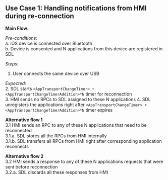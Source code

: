 
## Use Case 1: Handling notifications from HMI during re-connection

**Main Flow:**

_Pre-conditions:_  
a. iOS device is connected over Bluetooth  
b. Device is consented and N applications from this device are registered in SDL  
 
_Steps:_  
 1. User connects the same device over USB
 
 
_Expected:_   
 2. SDL starts `<AppTransportChangeTimer> + <AppTransportChangeTimerAddition>*N` timer for reconnection  
 3. HMI sends no RPCs to SDL assigned to these N applications
 4. SDL unregisters the applications right after `<AppTransportChangeTimer> + <AppTransportChangeTimerAddition>*N` timer expires

**Alternative flow 1**  
3.1 HMI sends an RPC to  any of these N applications that need to be reconnected  
3.1.a. SDL stores all the RPCs from HMI internally  
3.1.b. SDL transfers all RPCs from HMI right after corresponding application reconnects 
 
**Alternative flow 2**  
3.2 HMI sends a response to any of these N applications requests that were sent before reconnection  
3.2.a. SDL discards all these responses from HMI
